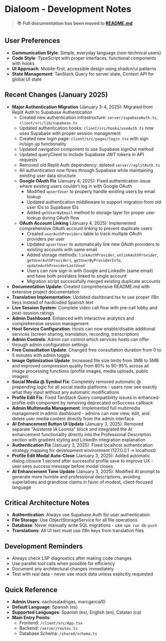 # Dialoom - Development Notes

> 📚 **Full documentation has been moved to [README.md](./README.md)**

## User Preferences
- **Communication Style**: Simple, everyday language (non-technical users)
- **Code Style**: TypeScript with proper interfaces, functional components with hooks
- **UI Approach**: Mobile-first, accessible design using shadcn/ui patterns
- **State Management**: TanStack Query for server state, Context API for global UI state

## Recent Changes (January 2025)
- **Major Authentication Migration** (January 3-4, 2025): Migrated from Replit Auth to Supabase Authentication
  - Created new authentication infrastructure: `server/supabaseAuth.ts`, `client/src/lib/supabase.ts`
  - Updated authentication hooks: `client/src/hooks/useAuth.ts` now uses Supabase with proper session management
  - Created new login page: `client/src/pages/login.tsx` with sign in/sign up functionality
  - Updated navigation component to use Supabase signOut method
  - Updated queryClient to include Supabase JWT tokens in API requests
  - Removed old Replit Auth dependency: deleted `server/replitAuth.ts`
  - All authentication now flows through Supabase while maintaining existing user data structure
  - **Google OAuth Fix** (January 4, 2025): Fixed authentication issue where existing users couldn't log in with Google OAuth
    - Modified `upsertUser` to properly handle existing users by email lookup
    - Updated authentication middleware to support migration from old user IDs to Supabase IDs
    - Added `getUserByEmail` method to storage layer for proper user lookup during OAuth flow
  - **OAuth Account Linking** (January 4, 2025): Implemented comprehensive OAuth account linking to prevent duplicate users
    - Created `userAuthProviders` table to track multiple OAuth providers per user
    - Updated `upsertUser` to automatically link new OAuth providers to existing accounts with same email
    - Added storage methods: `linkAuthProvider`, `unlinkAuthProvider`, `getUserAuthProviders`, `getUserByProviderInfo`, `updateAuthProviderLastUsed`
    - Users can now sign in with Google and LinkedIn (same email) and have both providers linked to single account
    - Migration script successfully merged existing duplicate accounts
- **Documentation Update**: Created comprehensive README.md with extensive project documentation
- **Translation Implementation**: Updated dashboard.tsx to use proper i18n keys instead of hardcoded Spanish text
- **Live Session System**: Complete video call flow with pre-call lobby and post-session ratings
- **Admin Dashboard**: Enhanced with interactive analytics and comprehensive session management
- **Host Service Configuration**: Hosts can now enable/disable additional services (screen sharing, translation, recording, transcription)
- **Admin Controls**: Admin can control which services hosts can offer through admin configuration settings
- **Free Consultation Update**: Changed free consultation duration from 0 to 5 minutes with admin toggle
- **Image Optimization Update**: Increased file size limits from 3MB to 5MB and improved compression quality from 80% to 90-95% across all image processing functions (profile images, media uploads, public images)
- **Social Media @ Symbol Fix**: Completely removed automatic @ prepending logic for all social media platforms - users now see exactly what they input without any automatic modifications
- **Profile Edit Fix**: Fixed TanStack Query compatibility issues in enhanced-profile-edit component by removing deprecated onSuccess callback
- **Admin Multimedia Management**: Implemented full multimedia management in admin dashboard - admins can now view, edit, and delete user media content directly from the admin interface
- **AI Enhancement Button UI Update** (January 3, 2025): Removed separate "Asistente IA Loomia" block and integrated the AI enhancement functionality directly into the Professional Description section with gradient styling and LinkedIn integration explanation
- **Authentication Fix** (January 3, 2025): Fixed localhost authentication strategy mapping for development environment (127.0.0.1 -> localhost)
- **Profile Edit Modal Auto-Close** (January 3, 2025): Added automatic dialog closure 1 second after successful profile save to improve UX - user sees success message before modal closes
- **AI Enhancement Tone Update** (January 3, 2025): Modified AI prompt to generate more humble and professional descriptions, avoiding superlatives and grandiose claims in favor of modest, client-focused language

## Critical Architecture Notes
- **Authentication**: Always use Supabase Auth for user authentication
- **File Storage**: Use ObjectStorageService for all file operations
- **Database**: Never manually write SQL migrations - use `npm run db:push`
- **Translations**: All UI text must use i18n keys from translation files

## Development Reminders
- Always check LSP diagnostics after making code changes
- Use parallel tool calls when possible for efficiency
- Document any architectural changes immediately
- Test with real data - never use mock data unless explicitly requested

## Quick Reference
- **Admin Users**: nachosaladrigas, marcgarcia10
- **Default Language**: Spanish (es)
- **Supported Languages**: Spanish (es), English (en), Catalan (ca)
- **Main Entry Points**: 
  - Frontend: `/client/src/App.tsx`
  - Backend: `/server/routes.ts`
  - Database Schema: `/shared/schema.ts`